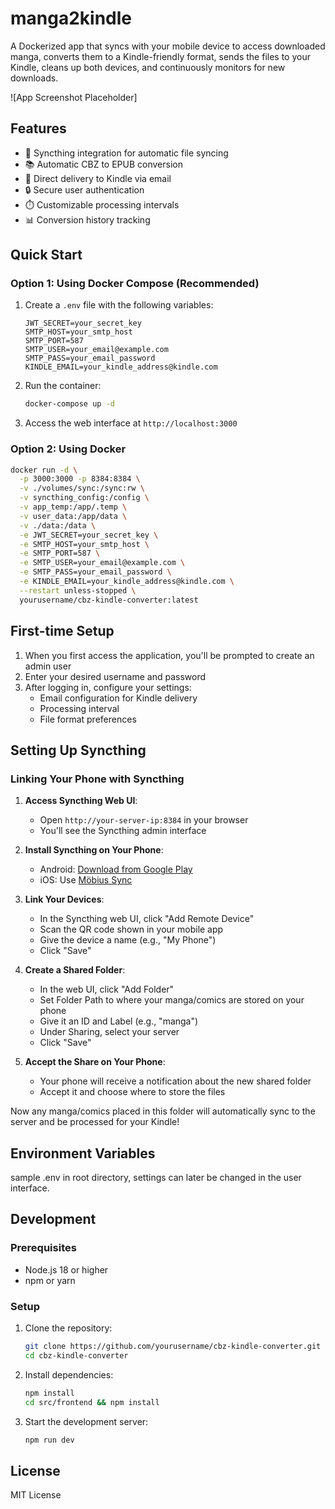 # manga2kindle

A Dockerized app that syncs with your mobile device to access downloaded manga, converts them to a Kindle-friendly format, sends the files to your Kindle, cleans up both devices, and continuously monitors for new downloads.

![App Screenshot Placeholder]

## Features

- 🔄 Syncthing integration for automatic file syncing
- 📚 Automatic CBZ to EPUB conversion
- 📧 Direct delivery to Kindle via email
- 🔒 Secure user authentication
- ⏱️ Customizable processing intervals
- 📊 Conversion history tracking

## Quick Start

### Option 1: Using Docker Compose (Recommended)

1. Create a `.env` file with the following variables:

   ```
   JWT_SECRET=your_secret_key
   SMTP_HOST=your_smtp_host
   SMTP_PORT=587
   SMTP_USER=your_email@example.com
   SMTP_PASS=your_email_password
   KINDLE_EMAIL=your_kindle_address@kindle.com
   ```

2. Run the container:

   ```bash
   docker-compose up -d
   ```

3. Access the web interface at `http://localhost:3000`

### Option 2: Using Docker

```bash
docker run -d \
  -p 3000:3000 -p 8384:8384 \
  -v ./volumes/sync:/sync:rw \
  -v syncthing_config:/config \
  -v app_temp:/app/.temp \
  -v user_data:/app/data \
  -v ./data:/data \
  -e JWT_SECRET=your_secret_key \
  -e SMTP_HOST=your_smtp_host \
  -e SMTP_PORT=587 \
  -e SMTP_USER=your_email@example.com \
  -e SMTP_PASS=your_email_password \
  -e KINDLE_EMAIL=your_kindle_address@kindle.com \
  --restart unless-stopped \
  yourusername/cbz-kindle-converter:latest
```

## First-time Setup

1. When you first access the application, you'll be prompted to create an admin user
2. Enter your desired username and password
3. After logging in, configure your settings:
   - Email configuration for Kindle delivery
   - Processing interval
   - File format preferences

## Setting Up Syncthing

### Linking Your Phone with Syncthing

1. **Access Syncthing Web UI**:

   - Open `http://your-server-ip:8384` in your browser
   - You'll see the Syncthing admin interface

2. **Install Syncthing on Your Phone**:

   - Android: [Download from Google Play](https://play.google.com/store/apps/details?id=com.nutomic.syncthingandroid)
   - iOS: Use [Möbius Sync](https://apps.apple.com/us/app/möbius-sync/id1539203216)

3. **Link Your Devices**:

   - In the Syncthing web UI, click "Add Remote Device"
   - Scan the QR code shown in your mobile app
   - Give the device a name (e.g., "My Phone")
   - Click "Save"

4. **Create a Shared Folder**:

   - In the web UI, click "Add Folder"
   - Set Folder Path to where your manga/comics are stored on your phone
   - Give it an ID and Label (e.g., "manga")
   - Under Sharing, select your server
   - Click "Save"

5. **Accept the Share on Your Phone**:
   - Your phone will receive a notification about the new shared folder
   - Accept it and choose where to store the files

Now any manga/comics placed in this folder will automatically sync to the server and be processed for your Kindle!

## Environment Variables

sample .env in root directory, settings can later be changed in the user interface.

## Development

### Prerequisites

- Node.js 18 or higher
- npm or yarn

### Setup

1. Clone the repository:

   ```bash
   git clone https://github.com/yourusername/cbz-kindle-converter.git
   cd cbz-kindle-converter
   ```

2. Install dependencies:

   ```bash
   npm install
   cd src/frontend && npm install
   ```

3. Start the development server:
   ```bash
   npm run dev
   ```

## License

MIT License
